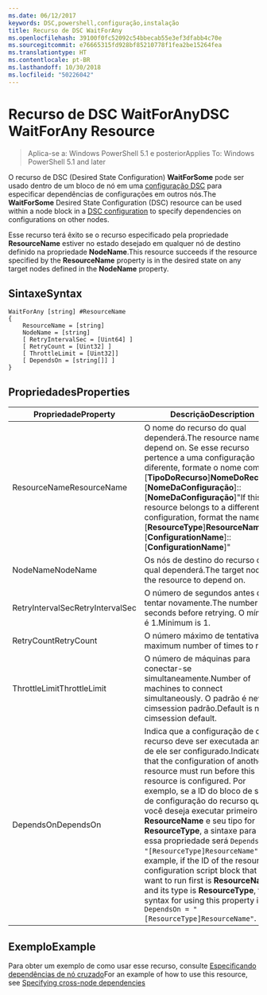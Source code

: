 ```yaml
---
ms.date: 06/12/2017
keywords: DSC,powershell,configuração,instalação
title: Recurso de DSC WaitForAny
ms.openlocfilehash: 39100f0fc52092c54bbecab55e3ef3dfabb4c70e
ms.sourcegitcommit: e76665315fd928bf85210778f1fea2be15264fea
ms.translationtype: HT
ms.contentlocale: pt-BR
ms.lasthandoff: 10/30/2018
ms.locfileid: "50226042"
---
```

# <a name="dsc-waitforany-resource"></a><span data-ttu-id="5b249-103">Recurso de DSC WaitForAny</span><span class="sxs-lookup"><span data-stu-id="5b249-103">DSC WaitForAny Resource</span></span>

> <span data-ttu-id="5b249-104">Aplica-se a: Windows PowerShell 5.1 e posterior</span><span class="sxs-lookup"><span data-stu-id="5b249-104">Applies To: Windows PowerShell 5.1 and later</span></span>

<span data-ttu-id="5b249-105">O recurso de DSC (Desired State Configuration) **WaitForSome** pode ser usado dentro de um bloco de nó em uma [configuração DSC](configurations.md) para especificar dependências de configurações em outros nós.</span><span class="sxs-lookup"><span data-stu-id="5b249-105">The **WaitForSome** Desired State Configuration (DSC) resource can be used within a node block in a [DSC configuration](configurations.md) to specify dependencies on configurations on other nodes.</span></span>

<span data-ttu-id="5b249-106">Esse recurso terá êxito se o recurso especificado pela propriedade **ResourceName** estiver no estado desejado em qualquer nó de destino definido na propriedade **NodeName**.</span><span class="sxs-lookup"><span data-stu-id="5b249-106">This resource succeeds if the resource specified by the **ResourceName** property is in the desired state on any target nodes defined in the **NodeName** property.</span></span>


## <a name="syntax"></a><span data-ttu-id="5b249-107">Sintaxe</span><span class="sxs-lookup"><span data-stu-id="5b249-107">Syntax</span></span>

```
WaitForAny [string] #ResourceName
{
    ResourceName = [string]
    NodeName = [string]
    [ RetryIntervalSec = [Uint64] ]
    [ RetryCount = [Uint32] ]
    [ ThrottleLimit = [Uint32]]
    [ DependsOn = [string[]] ]
}
```

## <a name="properties"></a><span data-ttu-id="5b249-108">Propriedades</span><span class="sxs-lookup"><span data-stu-id="5b249-108">Properties</span></span>

|  <span data-ttu-id="5b249-109">Propriedade</span><span class="sxs-lookup"><span data-stu-id="5b249-109">Property</span></span>  |  <span data-ttu-id="5b249-110">Descrição</span><span class="sxs-lookup"><span data-stu-id="5b249-110">Description</span></span>   |
|---|---|
| <span data-ttu-id="5b249-111">ResourceName</span><span class="sxs-lookup"><span data-stu-id="5b249-111">ResourceName</span></span>| <span data-ttu-id="5b249-112">O nome do recurso do qual dependerá.</span><span class="sxs-lookup"><span data-stu-id="5b249-112">The resource name to depend on.</span></span> <span data-ttu-id="5b249-113">Se esse recurso pertence a uma configuração diferente, formate o nome como "[__TipoDoRecurso__]__NomeDoRecurso__::[__NomeDaConfiguração__]::[__NomeDaConfiguração__]"</span><span class="sxs-lookup"><span data-stu-id="5b249-113">If this resource belongs to a different configuration, format the name as "[__ResourceType__]__ResourceName__::[__ConfigurationName__]::[__ConfigurationName__]"</span></span>|
| <span data-ttu-id="5b249-114">NodeName</span><span class="sxs-lookup"><span data-stu-id="5b249-114">NodeName</span></span>| <span data-ttu-id="5b249-115">Os nós de destino do recurso do qual dependerá.</span><span class="sxs-lookup"><span data-stu-id="5b249-115">The target nodes of the resource to depend on.</span></span>|
| <span data-ttu-id="5b249-116">RetryIntervalSec</span><span class="sxs-lookup"><span data-stu-id="5b249-116">RetryIntervalSec</span></span>| <span data-ttu-id="5b249-117">O número de segundos antes de tentar novamente.</span><span class="sxs-lookup"><span data-stu-id="5b249-117">The number of seconds before retrying.</span></span> <span data-ttu-id="5b249-118">O mínimo é 1.</span><span class="sxs-lookup"><span data-stu-id="5b249-118">Minimum is 1.</span></span>|
| <span data-ttu-id="5b249-119">RetryCount</span><span class="sxs-lookup"><span data-stu-id="5b249-119">RetryCount</span></span>| <span data-ttu-id="5b249-120">O número máximo de tentativas.</span><span class="sxs-lookup"><span data-stu-id="5b249-120">The maximum number of times to retry.</span></span>|
| <span data-ttu-id="5b249-121">ThrottleLimit</span><span class="sxs-lookup"><span data-stu-id="5b249-121">ThrottleLimit</span></span>| <span data-ttu-id="5b249-122">O número de máquinas para conectar-se simultaneamente.</span><span class="sxs-lookup"><span data-stu-id="5b249-122">Number of machines to connect simultaneously.</span></span> <span data-ttu-id="5b249-123">O padrão é new-cimsession padrão.</span><span class="sxs-lookup"><span data-stu-id="5b249-123">Default is new-cimsession default.</span></span>|
| <span data-ttu-id="5b249-124">DependsOn</span><span class="sxs-lookup"><span data-stu-id="5b249-124">DependsOn</span></span> | <span data-ttu-id="5b249-125">Indica que a configuração de outro recurso deve ser executada antes de ele ser configurado.</span><span class="sxs-lookup"><span data-stu-id="5b249-125">Indicates that the configuration of another resource must run before this resource is configured.</span></span> <span data-ttu-id="5b249-126">Por exemplo, se a ID do bloco de script de configuração do recurso que você deseja executar primeiro for __ResourceName__ e seu tipo for __ResourceType__, a sintaxe para usar essa propriedade será `DependsOn = "[ResourceType]ResourceName"`.</span><span class="sxs-lookup"><span data-stu-id="5b249-126">For example, if the ID of the resource configuration script block that you want to run first is __ResourceName__ and its type is __ResourceType__, the syntax for using this property is `DependsOn = "[ResourceType]ResourceName"`.</span></span>|


## <a name="example"></a><span data-ttu-id="5b249-127">Exemplo</span><span class="sxs-lookup"><span data-stu-id="5b249-127">Example</span></span>

<span data-ttu-id="5b249-128">Para obter um exemplo de como usar esse recurso, consulte [Especificando dependências de nó cruzado](crossNodeDependencies.md)</span><span class="sxs-lookup"><span data-stu-id="5b249-128">For an example of how to use this resource, see [Specifying cross-node dependencies](crossNodeDependencies.md)</span></span>
